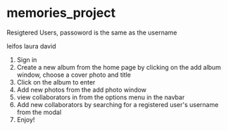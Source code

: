 # memories_project
Resigtered Users, passoword is the same as the username

leifos
laura
david

1. Sign in
2. Create a new album from the home page by clicking on the add album window, choose a cover photo and title
3. Click on the album to enter
4. Add new photos from the add photo window
5. view collaborators in from the options menu in the navbar
6. Add new collaborators by searching for a registered user's username from the modal
7. Enjoy!

